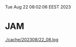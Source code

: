 Tue Aug 22 08:02:06 EEST 2023
# JAM
<a href='./cache/202308/22_08.log'>./cache/202308/22_08.log</a>
